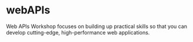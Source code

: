 # webAPIs
Web APIs Workshop focuses on building up practical skills so that you can develop cutting-edge, high-performance web applications.
